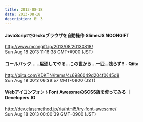 ```yaml
---
title: 2013-08-18
date: 2013-08-18
description: B! 3
---
```


#### JavaScriptでGeckoブラウザを自動操作·SlimerJS MOONGIFT
http://www.moongift.jp/2013/08/20130818/<br>
Sun Aug 18 2013 11:16:38 GMT+0900 (JST)<br>


#### コールバック……駆逐してやる…この世から…一匹…残らず!! - Qiita
http://qiita.com/KDKTN/items/4c6986049d204f0645d8<br>
Sun Aug 18 2013 09:36:57 GMT+0900 (JST)<br>


#### WebアイコンフォントFont AwesomeのSCSS版を使ってみる ｜ Developers.IO
http://dev.classmethod.jp/ria/html5/try-font-awesome/<br>
Sun Aug 18 2013 00:00:39 GMT+0900 (JST)<br>


